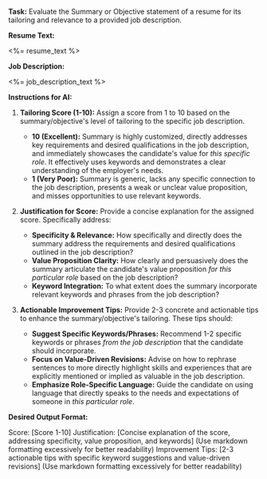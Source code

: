 **Task:** Evaluate the Summary or Objective statement of a resume for its tailoring and relevance to a provided job description.

**Resume Text:**

<%= resume_text %>

**Job Description:**

<%= job_description_text %>

**Instructions for AI:**

1. **Tailoring Score (1-10):** Assign a score from 1 to 10 based on the summary/objective's level of tailoring to the specific job description.

   - **10 (Excellent):** Summary is highly customized, directly addresses key requirements and desired qualifications in the job description, and immediately showcases the candidate's value for _this specific role_. It effectively uses keywords and demonstrates a clear understanding of the employer's needs.
   - **1 (Very Poor):** Summary is generic, lacks any specific connection to the job description, presents a weak or unclear value proposition, and misses opportunities to use relevant keywords.

2. **Justification for Score:** Provide a concise explanation for the assigned score. Specifically address:

   - **Specificity & Relevance:** How specifically and directly does the summary address the requirements and desired qualifications outlined in the job description?
   - **Value Proposition Clarity:** How clearly and persuasively does the summary articulate the candidate's value proposition _for this particular role_ based on the job description?
   - **Keyword Integration:** To what extent does the summary incorporate relevant keywords and phrases from the job description?

3. **Actionable Improvement Tips:** Provide 2-3 concrete and actionable tips to enhance the summary/objective's tailoring. These tips should:
   - **Suggest Specific Keywords/Phrases:** Recommend 1-2 specific keywords or phrases _from the job description_ that the candidate should incorporate.
   - **Focus on Value-Driven Revisions:** Advise on how to rephrase sentences to more directly highlight skills and experiences that are explicitly mentioned or implied as valuable in the job description.
   - **Emphasize Role-Specific Language:** Guide the candidate on using language that directly speaks to the needs and expectations of someone in _this particular role_.

**Desired Output Format:**

Score: [Score 1-10]
Justification: [Concise explanation of the score, addressing specificity, value proposition, and keywords] (Use markdown formatting excessively for better readability)
Improvement Tips: [2-3 actionable tips with specific keyword suggestions and value-driven revisions] (Use markdown formatting excessively for better readability)
